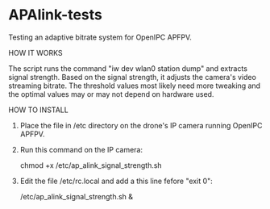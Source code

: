 # APAlink-tests
Testing an adaptive bitrate system for OpenIPC APFPV.

HOW IT WORKS

The script runs the command "iw dev wlan0 station dump" and extracts signal strength. Based on the signal strength, it adjusts the camera's video streaming bitrate. The threshold values most likely need more tweaking and the optimal values may or may not depend on hardware used.

HOW TO INSTALL
  1. Place the file in /etc directory on the drone's IP camera running OpenIPC APFPV.
  2. Run this command on the IP camera:
     
     chmod +x /etc/ap_alink_signal_strength.sh
  4. Edit the file /etc/rc.local and add a this line fefore "exit 0":

     /etc/ap_alink_signal_strength.sh &
